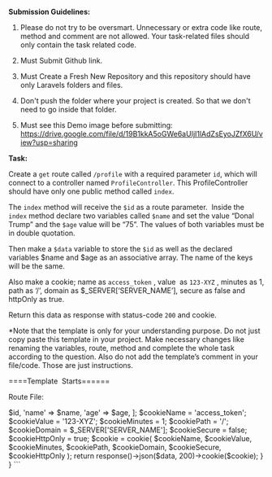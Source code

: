 **Submission Guidelines:**

1. Please do not try to be oversmart. Unnecessary or extra code like route, method and comment are not allowed. Your task-related files should only contain the task related code.

2. Must Submit Github link.

3. Must Create a Fresh New Repository and this repository should have only Laravels folders and files.

4. Don't push the folder where your project is created. So that we don't need to go inside that folder.

5. Must see this Demo image before submitting:  
https://drive.google.com/file/d/19B1kkA5oGWe6aUIjI1lAdZsEyoJZfX6U/view?usp=sharing

**Task:**

Create a `get` route called `/profile` with a required parameter `id`, which will connect to a controller named `ProfileController`. This ProfileController should have only one public method called `index`.

The `index` method will receive the `$id` as a route parameter.  Inside the `index` method declare two variables called `$name` and set the value “Donal Trump” and the `$age` value will be “75”. The values of both variables must be in double quotation.

Then make a `$data` variable to store the `$id` as well as the declared variables $name and $age as an associative array. The name of the keys will be the same.

Also make a cookie; name as `access_token` , value  as `123-XYZ` , minutes as 1, path as ‘/’, domain as $_SERVER[‘SERVER_NAME’], secure as false and httpOnly as true.

Return this data as response with status-code `200` and cookie.

*Note that the template is only for your understanding purpose. Do not just copy paste this template in your project. Make necessary changes like renaming the variables, route, method and complete the whole task according to the question. Also do not add the template’s comment in your file/code. Those are just instructions.


====Template  Starts======

Route File:

<?php  
use Illuminate\Support\Facades\Route;

use App\Http\Controllers\ProfileController;

Route::get('/yourRouteName/{yourRequiredParameter}’, [YourController::class, 'yourMethod']);

  
Controller File:

<?php

namespace App\Http\Controllers;

  
class ProfileController extends Controller

{

public function index($yourRequiredParameter){

// Declare your variables and assign the values stated in Question

   $name = “” ;

   $age = “” ;

//add three variables in $data variable as associative array with values stated in the question

   $data = [

…….

…….

……

   ];

//Set your cookie variables stated in the question

$name = ‘’;

$value = ‘’;

$minutes = ‘’;

$path = ‘’;

  
$domain = ‘’;

$secure = ‘’;

$httpOnly = ‘’;

   //add the return statement with the response method along with $data and status-code and set the cookie stated in the question.

………

………

}

}

=====Template  Ends=====  
Expected Output

=====================

(No Need to add the output in your answer, not even by commenting. This is just for you, to check if your code is working correctly or not):

{

     "id": "yourRequiredParameter", (It can be any number what is passed in the route)

     "name": "Donal Trump",

  
     "age": "75"

}

Also check whether the cookie is set properly.

=====================

```php
<?php

namespace App\Http\Controllers;

use Illuminate\Http\Request;

class ProfileController extends Controller

{

public function index($id)

{

$name = "Donal Trump";

$age = "75";

$data = [

'id' => $id,

'name' => $name,

'age' => $age,

];

$cookieName = 'access_token';

$cookieValue = '123-XYZ';

$cookieMinutes = 1;

$cookiePath = '/';

$cookieDomain = $_SERVER['SERVER_NAME'];

$cookieSecure = false;

$cookieHttpOnly = true;

$cookie = cookie(

$cookieName,

$cookieValue,

$cookieMinutes,

$cookiePath,

$cookieDomain,

$cookieSecure,

$cookieHttpOnly

);

return response()->json($data, 200)->cookie($cookie);

}

}
```


